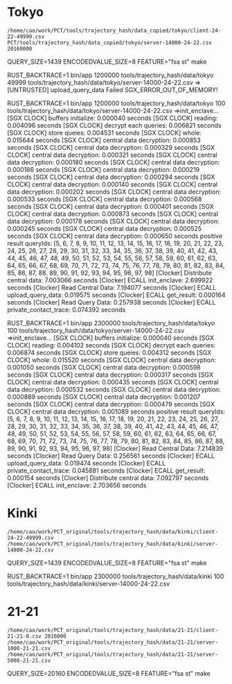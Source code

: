 # Tokyo
```
/home/cao/work/PCT/tools/trajectory_hash/data_copied/tokyo/client-24-22-49999.csv
PCT/tools/trajectory_hash/data_copied/tokyo/server-14000-24-22.csv 20160000
```
QUERY_SIZE=1439 ENCODEDVALUE_SIZE=8 FEATURE="fsa st" make

RUST_BACKTRACE=1 bin/app 1200000 tools/trajectory_hash/data/tokyo 49999 tools/trajectory_hash/data/tokyo/server-14000-24-22.csv
=>[UNTRUSTED] upload_query_data Failed SGX_ERROR_OUT_OF_MEMORY!

RUST_BACKTRACE=1 bin/app 1200000 tools/trajectory_hash/data/tokyo 100 tools/trajectory_hash/data/tokyo/server-14000-24-22.csv
=>init_enclave...
[SGX CLOCK] buffers initialize:  0.000040 seconds
[SGX CLOCK] reading:  0.004096 seconds
[SGX CLOCK] decrypt each queries:  0.006821 seconds
[SGX CLOCK] store queies:  0.004531 seconds
[SGX CLOCK] whole:  0.015644 seconds
[SGX CLOCK] central data decryption:  0.000853 seconds
[SGX CLOCK] central data decryption:  0.000329 seconds
[SGX CLOCK] central data decryption:  0.000321 seconds
[SGX CLOCK] central data decryption:  0.000180 seconds
[SGX CLOCK] central data decryption:  0.000186 seconds
[SGX CLOCK] central data decryption:  0.000219 seconds
[SGX CLOCK] central data decryption:  0.000294 seconds
[SGX CLOCK] central data decryption:  0.000140 seconds
[SGX CLOCK] central data decryption:  0.000202 seconds
[SGX CLOCK] central data decryption:  0.000533 seconds
[SGX CLOCK] central data decryption:  0.000568 seconds
[SGX CLOCK] central data decryption:  0.000401 seconds
[SGX CLOCK] central data decryption:  0.000873 seconds
[SGX CLOCK] central data decryption:  0.000178 seconds
[SGX CLOCK] central data decryption:  0.000245 seconds
[SGX CLOCK] central data decryption:  0.000525 seconds
[SGX CLOCK] central data decryption:  0.000650 seconds
positive result queryIds: [5, 6, 7, 8, 9, 10, 11, 12, 13, 14, 15, 16, 17, 18, 19, 20, 21, 22, 23, 24, 25, 26, 27, 28, 29, 30, 31, 32, 33, 34, 35, 36, 37, 38, 39, 40, 41, 42, 43, 44, 45, 46, 47, 48, 49, 50, 51, 52, 53, 54, 55, 56, 57, 58, 59, 60, 61, 62, 63, 64, 65, 66, 67, 68, 69, 70, 71, 72, 73, 74, 75, 76, 77, 78, 79, 80, 81, 82, 83, 84, 85, 86, 87, 88, 89, 90, 91, 92, 93, 94, 95, 96, 97, 98]
[Clocker] Distribute central data:  7.003066 seconds
[Clocker] ECALL init_enclave:  2.699922 seconds
[Clocker] Read Central Data:  7.194077 seconds
[Clocker] ECALL upload_query_data:  0.019575 seconds
[Clocker] ECALL get_result:  0.000164 seconds
[Clocker] Read Query Data:  0.257938 seconds
[Clocker] ECALL private_contact_trace:  0.074392 seconds


RUST_BACKTRACE=1 bin/app 2300000 tools/trajectory_hash/data/tokyo 100 tools/trajectory_hash/data/tokyo/server-14000-24-22.csv
=>init_enclave...
[SGX CLOCK] buffers initialize:  0.000040 seconds
[SGX CLOCK] reading:  0.004102 seconds
[SGX CLOCK] decrypt each queries:  0.006874 seconds
[SGX CLOCK] store queies:  0.004312 seconds
[SGX CLOCK] whole:  0.015520 seconds
[SGX CLOCK] central data decryption:  0.001050 seconds
[SGX CLOCK] central data decryption:  0.000598 seconds
[SGX CLOCK] central data decryption:  0.000317 seconds
[SGX CLOCK] central data decryption:  0.000435 seconds
[SGX CLOCK] central data decryption:  0.000532 seconds
[SGX CLOCK] central data decryption:  0.000889 seconds
[SGX CLOCK] central data decryption:  0.001207 seconds
[SGX CLOCK] central data decryption:  0.000479 seconds
[SGX CLOCK] central data decryption:  0.001089 seconds
positive result queryIds: [5, 6, 7, 8, 9, 10, 11, 12, 13, 14, 15, 16, 17, 18, 19, 20, 21, 22, 23, 24, 25, 26, 27, 28, 29, 30, 31, 32, 33, 34, 35, 36, 37, 38, 39, 40, 41, 42, 43, 44, 45, 46, 47, 48, 49, 50, 51, 52, 53, 54, 55, 56, 57, 58, 59, 60, 61, 62, 63, 64, 65, 66, 67, 68, 69, 70, 71, 72, 73, 74, 75, 76, 77, 78, 79, 80, 81, 82, 83, 84, 85, 86, 87, 88, 89, 90, 91, 92, 93, 94, 95, 96, 97, 98]
[Clocker] Read Central Data:  7.214839 seconds
[Clocker] Read Query Data:  0.256561 seconds
[Clocker] ECALL upload_query_data:  0.019474 seconds
[Clocker] ECALL private_contact_trace:  0.045881 seconds
[Clocker] ECALL get_result:  0.000154 seconds
[Clocker] Distribute central data:  7.092797 seconds
[Clocker] ECALL init_enclave:  2.703656 seconds



# Kinki
```
/home/cao/work/PCT_original/tools/trajectory_hash/data/kinki/client-24-22-49999.csv
/home/cao/work/PCT_original/tools/trajectory_hash/data/kinki/server-14000-24-22.csv
```

QUERY_SIZE=1439 ENCODEDVALUE_SIZE=8 FEATURE="fsa st" make

RUST_BACKTRACE=1 bin/app 2300000 tools/trajectory_hash/data/kinki 100 tools/trajectory_hash/data/kinki/server-14000-24-22.csv


# 21-21
```
/home/cao/work/PCT_original/tools/trajectory_hash/data/21-21/client-21-21-0.csv 2016000
/home/cao/work/PCT_original/tools/trajectory_hash/data/21-21/server-1000-21-21.csv
/home/cao/work/PCT_original/tools/trajectory_hash/data/21-21/server-5000-21-21.csv
```
QUERY_SIZE=20160 ENCODEDVALUE_SIZE=8 FEATURE="fsa st" make
